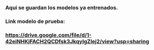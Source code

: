 ### Aqui se guardan los modelos ya entrenados.
### Link modelo de prueba:
### https://drive.google.com/file/d/1-42eiNHKjFACH2QCDfsk3JkqyIgZlej2/view?usp=sharing